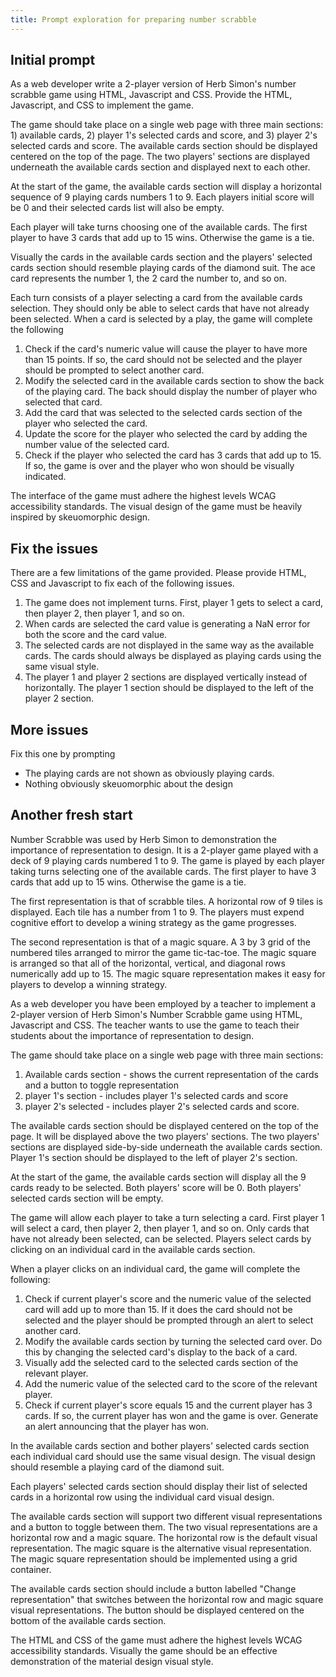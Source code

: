 ```yaml
---
title: Prompt exploration for preparing number scrabble
---
```

## Initial prompt

As a web developer write a 2-player version of Herb Simon's number scrabble game using HTML, Javascript and CSS.  Provide the HTML, Javascript, and CSS to implement the game. 

The game should take place on a single web page with three main sections: 1) available cards, 2) player 1's selected cards and score, and 3) player 2's selected cards and score. The available cards section should be displayed centered on the top of the page. The two players' sections are displayed underneath the available cards section and displayed next to each other.

At the start of the game, the available cards section will display a horizontal sequence of 9 playing cards numbers 1 to 9. Each players initial score will be 0 and their selected cards list will also be empty.

Each player will take turns choosing one of the available cards. The first player to have 3 cards that add up to 15 wins. Otherwise the game is a tie. 

Visually the cards in the available cards section and the players' selected cards section should resemble playing cards of the diamond suit. The ace card represents the number 1, the 2 card the number to, and so on. 

Each turn consists of a player selecting a card from the available cards selection. They should only be able to select cards that have not already been selected. When a card is selected by a play, the game will complete the following
1. Check if the card's numeric value will cause the player to have more than 15 points. If so, the card should not be selected and the player should be prompted to select another card.
2. Modify the selected card in the available cards section to show the back of the playing card. The back should display the number of player who selected that card.
3. Add the card that was selected to the selected cards section of the player who selected the card.
4. Update the score for the player who selected the card by adding the number value of the selected card.
5. Check if the player who selected the card has 3 cards that add up to 15. If so, the game is over and the player who won should be visually indicated.

The interface of the game must adhere the highest levels WCAG accessibility standards.  The visual design of the game must be heavily inspired by skeuomorphic design.

## Fix the issues 

There are a few limitations of the game provided. Please provide HTML, CSS and Javascript to fix each of the following issues. 

1. The game does not implement turns. First, player 1 gets to select a card, then player 2, then player 1, and so on.
2. When cards are selected the card value is generating a NaN error for both the score and the card value.
3. The selected cards are not displayed in the same way as the available cards. The cards should always be displayed as playing cards using the same visual style.
4. The player 1 and player 2 sections are displayed vertically instead of horizontally. The player 1 section should be displayed to the left of the player 2 section.

## More issues 



Fix this one by prompting
- The playing cards are not shown as obviously playing cards. 
- Nothing obviously skeuomorphic about the design


## Another fresh start 

Number Scrabble was used by Herb Simon to demonstration the importance of representation to design. It is a 2-player game played with a deck of 9 playing cards numbered 1 to 9. The game is played by each player taking turns selecting one of the available cards. The first player to have 3 cards that add up to 15 wins. Otherwise the game is a tie. 

The first representation is that of scrabble tiles. A horizontal row of 9 tiles is displayed. Each tile has a number from 1 to 9. The players must expend cognitive effort to develop a wining strategy as the game progresses.

The second representation is that of a magic square. A 3 by 3 grid of the numbered tiles arranged to mirror the game tic-tac-toe. The magic square is arranged so that all of the horizontal, vertical, and diagonal rows numerically add up to 15. The magic square representation makes it easy for players to develop a winning strategy.

As a web developer you have been employed by a teacher to implement a 2-player version of Herb Simon's Number Scrabble game using HTML, Javascript and CSS. The teacher wants to use the game to teach their students about the importance of representation to design.

The game should take place on a single web page with three main sections: 
1. Available cards section - shows the current representation of the cards and a button to toggle representation
2. player 1's section - includes player 1's selected cards and score
3. player 2's selected - includes player 2's selected cards and score. 

The available cards section should be displayed centered on the top of the page. It will be displayed above the two players' sections. The two players' sections are displayed side-by-side underneath the available cards section. Player 1's section should be displayed to the left of player 2's section.

At the start of the game, the available cards section will display all the 9 cards ready to be selected. Both players' score will be 0. Both players' selected cards section will be empty. 

The game will allow each player to take a turn selecting a card.  First player 1 will select a card, then player 2, then player 1, and so on.  Only cards that have not already been selected, can be selected. Players select cards by clicking on an individual card in the available cards section. 

When a player clicks on an individual card, the game will complete the following:
1. Check if current player's score and the numeric value of the selected card will add up to more than 15. If it does the card should not be selected and the player should be prompted through an alert to select another card.
2. Modify the available cards section by turning the selected card over. Do this by changing the selected card's display to the back of a card.
4. Visually add the selected card to the selected cards section of the relevant player.
5. Add the numeric value of the selected card to the score of the relevant player. 
6. Check if current player's score equals 15 and the current player has 3 cards. If so, the current player has won and the game is over. Generate an alert announcing that the player has won.

In the available cards section and bother players' selected cards section each individual card should use the same visual design. The visual design should resemble a playing card of the diamond suit. 

Each players' selected cards section should display their list of selected cards in a horizontal row using the individual card visual design.

The available cards section will support two different visual representations and a button to toggle between them. The two visual representations are a horizontal row and a magic square. The horizontal row is the default visual representation. The magic square is the alternative visual representation. The magic square representation should be implemented using a grid container.

The available cards section should include a button labelled "Change representation" that switches between the horizontal row and magic square visual representations. The button should be displayed centered on the bottom of the available cards section. 

The HTML and CSS of the game must adhere the highest levels WCAG accessibility standards.  Visually the game should be an effective demonstration of the material design visual style.